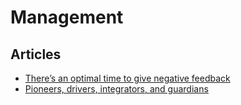 # Management

## Articles

- [There’s an optimal time to give negative feedback](https://qz.com/work/1388077/theres-an-optimal-time-to-give-negative-feedback/)
- [Pioneers, drivers, integrators, and guardians](https://hbr.org/2017/03/the-new-science-of-team-chemistry)
